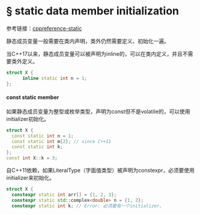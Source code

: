# § static data member initialization

参考链接：[cppreference-static](https://en.cppreference.com/w/cpp/language/static)



静态成员变量一般需要在类内声明，类外仍然需要定义、初始化一遍。

当C++17以来，静态成员变量可以被声明为inline的，可以在类内定义，并且不需要类外定义。

``` cpp
struct X {
	  inline static int n = 1;
};
```



#### const static member

如果静态成员变量为整型或枚举类型，声明为const但不是volatile的，可以使用initializer初始化。

``` cpp
struct X {
  const static int n = 1;
  const static int m{2}; // since C++11
  const static int k;
};
const int X::k = 3;
```



自C++11依赖，如果LiteralType（字面值类型）被声明为constexpr，必须要使用initializer来初始化。

``` cpp
struct X {
  constexpr static int arr[] = {1, 2, 3};
  constexpr static std::complex<double> n = {1, 2};
  constexpr static int k; // Error: 必须要有一个initializer。
```



